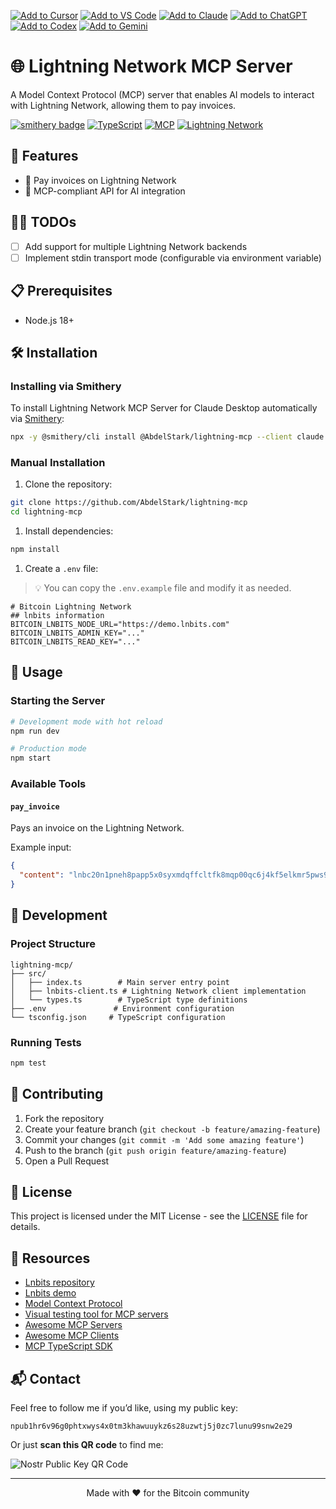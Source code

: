 [![Add to Cursor](https://fastmcp.me/badges/cursor_dark.svg)](https://fastmcp.me/MCP/Details/566/lightning-nostr)
[![Add to VS Code](https://fastmcp.me/badges/vscode_dark.svg)](https://fastmcp.me/MCP/Details/566/lightning-nostr)
[![Add to Claude](https://fastmcp.me/badges/claude_dark.svg)](https://fastmcp.me/MCP/Details/566/lightning-nostr)
[![Add to ChatGPT](https://fastmcp.me/badges/chatgpt_dark.svg)](https://fastmcp.me/MCP/Details/566/lightning-nostr)
[![Add to Codex](https://fastmcp.me/badges/codex_dark.svg)](https://fastmcp.me/MCP/Details/566/lightning-nostr)
[![Add to Gemini](https://fastmcp.me/badges/gemini_dark.svg)](https://fastmcp.me/MCP/Details/566/lightning-nostr)

# 🌐 Lightning Network MCP Server

A Model Context Protocol (MCP) server that enables AI models to interact with Lightning Network, allowing them to pay invoices.

[![smithery badge](https://smithery.ai/badge/@AbdelStark/lightning-mcp)](https://smithery.ai/server/@AbdelStark/lightning-mcp)
[![TypeScript](https://img.shields.io/badge/TypeScript-007ACC?style=flat-square&logo=typescript&logoColor=white)](https://www.typescriptlang.org/)
[![MCP](https://img.shields.io/badge/MCP-Protocol-blue?style=flat-square)](https://github.com/modelcontextprotocol/typescript-sdk)
[![Lightning Network](https://img.shields.io/badge/Lightning-Network-orange?style=flat-square)](https://lightning.network/)

## 🚀 Features

- 📝 Pay invoices on Lightning Network
- 🤖 MCP-compliant API for AI integration

## 👷‍♂️ TODOs

- [ ] Add support for multiple Lightning Network backends
- [ ] Implement stdin transport mode (configurable via environment variable)

## 📋 Prerequisites

- Node.js 18+

## 🛠️ Installation

### Installing via Smithery

To install Lightning Network MCP Server for Claude Desktop automatically via [Smithery](https://smithery.ai/server/@AbdelStark/lightning-mcp):

```bash
npx -y @smithery/cli install @AbdelStark/lightning-mcp --client claude
```

### Manual Installation

1. Clone the repository:

```bash
git clone https://github.com/AbdelStark/lightning-mcp
cd lightning-mcp
```

1. Install dependencies:

```bash
npm install
```

1. Create a `.env` file:

> 💡 You can copy the `.env.example` file and modify it as needed.

```env
# Bitcoin Lightning Network
## lnbits information
BITCOIN_LNBITS_NODE_URL="https://demo.lnbits.com"
BITCOIN_LNBITS_ADMIN_KEY="..."
BITCOIN_LNBITS_READ_KEY="..."
```

## 🚦 Usage

### Starting the Server

```bash
# Development mode with hot reload
npm run dev

# Production mode
npm start
```

### Available Tools

#### `pay_invoice`

Pays an invoice on the Lightning Network.

Example input:

```json
{
  "content": "lnbc20n1pneh8papp5x0syxmdqffcltfk8mqp00qc6j4kf5elkmr5pws9gm242mw9n0ejsdqqcqzzsxqyz5vqrzjqvueefmrckfdwyyu39m0lf24sqzcr9vcrmxrvgfn6empxz7phrjxvrttncqq0lcqqyqqqqlgqqqqqqgq2qsp563lg29qthfwgynluv7fvaq5d6y2hfdl383elgc6q68lccfzvpvfs9qxpqysgq2n6yhvs8aeugvrkcx8yjzdrqqmvp237500gxkrk0fe6d6crwpvlp96uvq9z2dfeetv5n23xpjlavgf0fgy4ch980mpv2rcsjasg2hqqpalykyc"
}
```

## 🔧 Development

### Project Structure

```text
lightning-mcp/
├── src/
│   ├── index.ts        # Main server entry point
│   ├── lnbits-client.ts # Lightning Network client implementation
│   └── types.ts        # TypeScript type definitions
├── .env               # Environment configuration
└── tsconfig.json     # TypeScript configuration
```

### Running Tests

```bash
npm test
```

## 🤝 Contributing

1. Fork the repository
2. Create your feature branch (`git checkout -b feature/amazing-feature`)
3. Commit your changes (`git commit -m 'Add some amazing feature'`)
4. Push to the branch (`git push origin feature/amazing-feature`)
5. Open a Pull Request

## 📜 License

This project is licensed under the MIT License - see the [LICENSE](LICENSE) file for details.

## 🔗 Resources

- [Lnbits repository](https://github.com/lnbits/lnbits)
- [Lnbits demo](https://demo.lnbits.com/)
- [Model Context Protocol](https://modelcontextprotocol.io/introduction)
- [Visual testing tool for MCP servers](https://github.com/modelcontextprotocol/inspector)
- [Awesome MCP Servers](https://github.com/punkpeye/awesome-mcp-servers)
- [Awesome MCP Clients](https://github.com/punkpeye/awesome-mcp-clients)
- [MCP TypeScript SDK](https://github.com/modelcontextprotocol/typescript-sdk)

## 📬 Contact

Feel free to follow me if you’d like, using my public key:

```text
npub1hr6v96g0phtxwys4x0tm3khawuuykz6s28uzwtj5j0zc7lunu99snw2e29
```

Or just **scan this QR code** to find me:

![Nostr Public Key QR Code](https://hackmd.io/_uploads/SkAvwlYYC.png)

---

<p align="center">
  Made with ❤️ for the Bitcoin community
</p>
